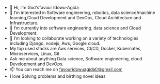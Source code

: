 - 👋 Hi, I’m God'sfavour Idowu-Agida
- 👀 I’m interested in Software engineering, robotics, data science/machine learning,Cloud Development and DevOps, Cloud Architecture and Infrastructure.
- 🌱 I’m currently into software engineering, data science and Cloud Development.
- 💞️ I’m looking to collaborate working on a variety of technologies including Django, nodejs, Aws, Google cloud.
- My top used stacks are Aws services, CI/CD, Docker, Kubernates, Microservices, Linux, Git
- Ask me about anything Data science, Software engineering, cloud Development and DevOps.
- 📫 You can reach me on favouridowuagida0@gmail.com
- I love Solving problems and birthing novel ideas

<!---
DudeGFA/DudeGFA is a ✨ special ✨ repository because its `README.md` (this file) appears on your GitHub profile.
You can click the Preview link to take a look at your changes.
--->
